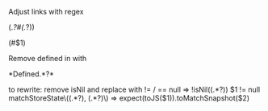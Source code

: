 Adjust links with regex

\(.*?#(.*?)\)

(#$1)

Remove defined in with

\*Defined.*?\*

to rewrite:
remove isNil and replace with != / == null => !isNil\((.*?)\) $1 != null
matchStoreState\((.*?), (.*?)\) => expect(toJS($1)).toMatchSnapshot($2)